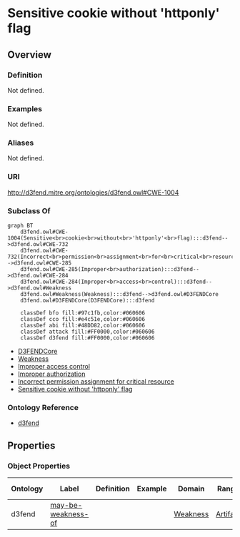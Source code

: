 # Sensitive cookie without 'httponly' flag

## Overview

### Definition
Not defined.

### Examples
Not defined.

### Aliases
Not defined.

### URI
http://d3fend.mitre.org/ontologies/d3fend.owl#CWE-1004

### Subclass Of
```mermaid
graph BT
    d3fend.owl#CWE-1004(Sensitive<br>cookie<br>without<br>'httponly'<br>flag):::d3fend-->d3fend.owl#CWE-732
    d3fend.owl#CWE-732(Incorrect<br>permission<br>assignment<br>for<br>critical<br>resource):::d3fend-->d3fend.owl#CWE-285
    d3fend.owl#CWE-285(Improper<br>authorization):::d3fend-->d3fend.owl#CWE-284
    d3fend.owl#CWE-284(Improper<br>access<br>control):::d3fend-->d3fend.owl#Weakness
    d3fend.owl#Weakness(Weakness):::d3fend-->d3fend.owl#D3FENDCore
    d3fend.owl#D3FENDCore(D3FENDCore):::d3fend
    
    classDef bfo fill:#97c1fb,color:#060606
    classDef cco fill:#e4c51e,color:#060606
    classDef abi fill:#48DD82,color:#060606
    classDef attack fill:#FF0000,color:#060606
    classDef d3fend fill:#FF0000,color:#060606
```

- [D3FENDCore](/docs/ontology/reference/model/D3FENDCore/D3FENDCore.md)
- [Weakness](/docs/ontology/reference/model/D3FENDCore/Weakness/Weakness.md)
- [Improper access control](/docs/ontology/reference/model/D3FENDCore/Weakness/Improper%20access%20control/Improper%20access%20control.md)
- [Improper authorization](/docs/ontology/reference/model/D3FENDCore/Weakness/Improper%20access%20control/Improper%20authorization/Improper%20authorization.md)
- [Incorrect permission assignment for critical resource](/docs/ontology/reference/model/D3FENDCore/Weakness/Improper%20access%20control/Improper%20authorization/Incorrect%20permission%20assignment%20for%20critical%20resource/Incorrect%20permission%20assignment%20for%20critical%20resource.md)
- [Sensitive cookie without 'httponly' flag](/docs/ontology/reference/model/D3FENDCore/Weakness/Improper%20access%20control/Improper%20authorization/Incorrect%20permission%20assignment%20for%20critical%20resource/Sensitive%20cookie%20without%20%27httponly%27%20flag/Sensitive%20cookie%20without%20%27httponly%27%20flag.md)


### Ontology Reference
- [d3fend](http://d3fend.mitre.org/ontologies/d3fend.owl#)

## Properties
### Object Properties
| Ontology | Label | Definition | Example | Domain | Range | Inverse Of |
|----------|-------|------------|---------|--------|-------|------------|
| d3fend | [may-be-weakness-of](http://d3fend.mitre.org/ontologies/d3fend.owl#may-be-weakness-of) |  |  | [Weakness](/docs/ontology/reference/model/D3FENDCore/Weakness/Weakness.md) | [Artifact](/docs/ontology/reference/model/D3FENDCore/Artifact/Artifact.md) | [may-have-weakness](http://d3fend.mitre.org/ontologies/d3fend.owl#may-have-weakness) |

